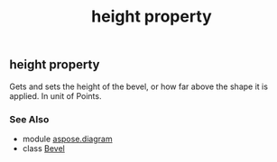 ﻿---
title: height property
second_title: Aspose.Diagram for Python via .NET API References
description: 
type: docs
weight: 30
url: /python-net/aspose.diagram/bevel/height/
is_root: false
---

## height property


Gets and sets the height of the bevel, or how far above the shape it is applied.
In unit of Points.

### See Also
* module [aspose.diagram](../../)
* class [Bevel](/diagram/python-net/aspose.diagram/bevel)
